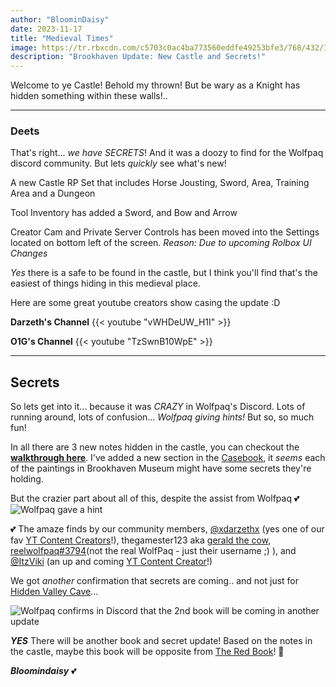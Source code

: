 ```yaml
---
author: "BloominDaisy"
date: 2023-11-17
title: "Medieval Times"
image: https://tr.rbxcdn.com/c5703c0ac4ba773560eddfe49253bfe3/768/432/Image/Png
description: "Brookhaven Update: New Castle and Secrets!"
---
```


Welcome to ye Castle! Behold my thrown! But be wary as a Knight has hidden something within these walls!..

---

### Deets

That's right... _we have SECRETS_! And it was a doozy to find for the Wolfpaq discord community. But lets _quickly_ see what's new!

A new Castle RP Set that includes Horse Jousting, Sword, Area, Training Area and a Dungeon

Tool Inventory has added a Sword, and Bow and Arrow


Creator Cam and Private Server Controls has been moved into the Settings located on bottom left of the screen. _Reason: Due to upcoming Rolbox UI Changes_

_Yes_ there is a safe to be found in the castle, but I think you'll find that's the easiest of things hiding in this medieval place.

Here are some great youtube creators show casing the update :D


**Darzeth's Channel**
{{< youtube "vWHDeUW_H1I" >}}

**O1G's Channel**
{{< youtube "TzSwnB10WpE" >}}


---

## Secrets

So lets get into it... because it was _CRAZY_ in Wolfpaq's Discord. Lots of running around, lots of confusion... _Wolfpaq giving hints!_ But so, so much fun!

In all there are 3 new notes hidden in the castle, you can checkout the **[walkthrough here](/lore/quests/#knight-of-the-castle)**. I've added a new section in the [Casebook](/casebook/museum/), it _seems_ each of the paintings in Brookhaven Museum might have some secrets they're holding. 

But the crazier part about all of this, despite the assist from Wolfpaq <span class="emojify">💕</span>
![Wolfpaq gave a hint](/images/bh/wolfpaq_castle_hint.jpg)

<span class="emojify">💕</span> The amaze finds by our community members, [@xdarzethx](https://discord.com/channels/482308357248647177/870010373976236052/1175131989972623500) (yes one of our fav [YT Content Creators](https://www.youtube.com/@XdarzethX)!), thegamester123 aka [gerald the cow](https://discord.com/channels/482308357248647177/870010373976236052/1175147650547462286), [reelwolfpaq#3794](https://discord.com/channels/482308357248647177/870010373976236052/1175151060390772746)(not the real WolfPaq - just their username ;) ), and [@ItzViki](https://discord.com/channels/482308357248647177/870010373976236052/1175150834770788392) (an up and coming [YT Content Creator](https://www.youtube.com/@itzviki)!)

We got _another_ confirmation that secrets are coming.. and not just for [Hidden Valley Cave](/casebook/interesting/hidden_valley_cave/#wolfpaq-confirms)...

![Wolfpaq confirms in Discord that the 2nd book will be coming in another update](/images/bh/wolf_confirm_2nd_book.jpg)

**_YES_** There will be another book and secret update! Based on the notes in the castle, maybe this book will be opposite from [The Red Book](/lore/special_tools/#the-red-book)!  <span class="emojify">🤯</span>

_**Bloomindaisy**_ <span class="nowrap"><span class="emojify">💕</span>